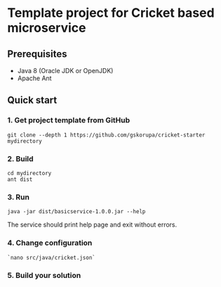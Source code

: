 # Template project for Cricket based microservice

## Prerequisites

* Java 8 (Oracle JDK or OpenJDK)
* Apache Ant

## Quick start

### 1. Get project template from GitHub

   `git clone --depth 1 https://github.com/gskorupa/cricket-starter mydirectory`

### 2. Build

   ```
   cd mydirectory  
   ant dist 
   ```

### 3. Run 

   `java -jar dist/basicservice-1.0.0.jar --help`

The service should print help page and exit without errors.

### 4. Change configuration

    `nano src/java/cricket.json`

### 5. Build your solution
